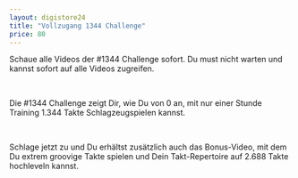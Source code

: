 ```yaml
---
layout: digistore24
title: "Vollzugang 1344 Challenge"
price: 80
---
```

<p>Schaue alle Videos der #1344 Challenge sofort. Du must nicht warten und kannst sofort auf alle Videos zugreifen.</p>
<p>&#xA0;</p>
<p>Die #1344 Challenge zeigt Dir, wie Du von 0 an, mit nur einer Stunde Training 1.344 Takte Schlagzeugspielen kannst.</p>
<p>&#xA0;</p>
<p>Schlage jetzt zu und Du erh&#xE4;ltst zus&#xE4;tzlich auch das Bonus-Video, mit dem Du extrem groovige Takte spielen und Dein Takt-Repertoire auf 2.688 Takte hochleveln kannst.</p>